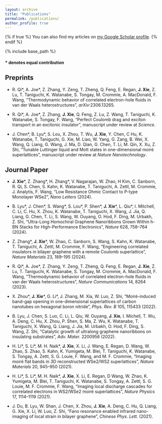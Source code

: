 ```yaml
---
layout: archive
title: "Publications"
permalink: /publications/
author_profile: true
---
```


{% if true %}
  You can also find my articles on <a href="https://scholar.google.com/citations?user=F6EaW9AAAAAJ&hl=en">my Google Scholar profile</a>.
{% endif %}

{% include base_path %}

<!--
{% for post in site.publications reversed %}
  {% include archive-single.html %}
{% endfor %}
-->

#### * denotes equal contribution

## Preprints
  
- R. Qi\*, A. Joe\*, Z. Zhang, Y. Zeng, T. Zheng, Q. Feng, E. Regan, **J. Xie**, Z. Lu, T. Taniguchi, K. Watanabe, S. Tongay, M. Crommie, A. MacDonald, F. Wang, “Thermodynamic behavior of correlated electron-hole fluids in van der Waals heterostructures”, *arXiv*:2306.13265.
  
- R. Qi\*, A. Joe\*, Z. Zhang, **J. Xie**, Q. Feng, Z. Lu, Z. Wang, T. Taniguchi, K. Watanabe, S. Tongay, F. Wang, “Perfect Coulomb drag and exciton transport in an excitonic insulator”, manuscript under review at *Science*.
  
- J. Chen\*, B. Lyu\*, S. Lou, X. Zhou, T. Wu, **J. Xie**, Y. Chen, C Hu, K. Watanabe, T. Taniguchi, G. Xie, M. Liao, W. Yang, G. Zang, B. Wei, X. Wang, Q. Liang, G. Wang, J. Ma, D. Qian, G. Chen, T. Li, M. Qin, X. Xu, Z. Shi, “Tunable Luttinger liquid and Mott states in one-dimensional moiré superlattices”, manuscript under review at *Nature Nanotechnology*.
  


## Journal Paper

- **J. Xie**\*, Z. Zhang\*, H. Zhang\*, V. Nagarajan, W. Zhao, H Kim, C. Sanborn, R. Qi, S. Chen, S. Kahn, K. Watanabe, T. Taniguchi, A. Zettl, M. Crommie, J. Analytis, F. Wang, “Low Resistance Ohmic Contact to P-type Monolayer WSe2”, *Nano Letters* (2024).

- B. Lyu\*, J. Chen\*, S. Wang\*, S. Lou\*, P. Shen\*, **J. Xie**\*, L. Qiu\*, I. Mitchell, C. Li, C. Hu, X. Zhou, K. Watanabe, T. Taniguchi, X. Wang, J. Jia, Q. Liang, G. Chen, T. Li, S. Wang, W. Ouyang, O. Hod, F. Ding, M. Urbakh, Z. Shi, “Ultra-Long Homochiral Graphene Nanoribbons Grown Within h-BN Stacks for High-Performance Electronics”, *Nature* 628, 758–764 (2024).

- Z. Zhang\*, **J. Xie**\*, W. Zhao, C. Sanborn, S. Wang, S. Kahn, K. Watanabe, T. Taniguchi, A. Zettl, M. Crommie, F. Wang, “Engineering correlated insulators in bilayer graphene with a remote Coulomb superlattice”, *Nature Materials* 23, 189–195 (2024).

- R. Qi\*, A. Joe\*, Z. Zhang, Y. Zeng, T. Zheng, Q. Feng, E. Regan, **J. Xie**, Z. Lu, T. Taniguchi, K. Watanabe, S. Tongay, M. Crommie, A. MacDonald, F. Wang, “Thermodynamic behavior of correlated electron-hole fluids in van der Waals heterostructures”, *Nature Communications* 14, 8264 (2023).

- X. Zhou\*, **J. Xie**\*, G. Li\*, J. Zhang, M. Xia, W. Luo, Z. Shi, “Moiré-induced band-gap opening in one-dimensional superlattices of carbon nanotubes on hexagonal boron nitride”, *Phys. Rev. B* 105, 115433 (2022).

- B. Lyu, J. Chen, S. Luo, C. Li, L. Qiu, W. Ouyang, **J. Xie**, I. Michell, T. Wu, A. Deng, C. Hu, X. Zhou, P. Shen, S. Ma, Z. Wu, K. Watanabe, T. Taniguchi, X. Wang, Q. Liang, J. Jia, M. Urbakh, O. Hod, F. Ding, S. Wang, Z. Shi, “Catalytic growth of ultralong graphene nanoribbons on insulating substrates”, *Adv. Mater.* 2200956 (2022).

- H. Li\*, S. Li\*, M. H. Naik\*, **J. Xie**, X. Li, J. Wang, E. Regan, D. Wang, W. Zhao, S. Zhao, S. Kahn, K. Yumigeta, M. Blei, T. Taniguchi, K. Watanabe, S. Tongay, A. Zettl, S. G. Louie, F. Wang, and M. F. Crommie, “Imaging moiré flat bands in 3D reconstructed WSe2/WS2 superlattices”, *Nature Materials* 20, 945–950 (2021).

- H. Li\*, S. Li\*, M. H. Naik\*, **J. Xie**, X. Li, E. Regan, D Wang, W. Zhao, K. Yumigeta, M. Blei, T. Taniguchi, K. Watanabe, S. Tongay, A. Zettl, S. G. Louie, M. F. Crommie, F. Wang, “Imaging local discharge cascades for correlated electrons in WS2/WSe2 moiré superlattices”, *Nature Physics* 17, 1114–1119 (2021).

- J. Du, B. Lyu, W. Shan, J. Chen, X. Zhou, **J. Xie**, A. Deng, C. Hu, Q. Liang, G. Xie, X. Li, W. Luo, Z. Shi, “Fano resonance enabled infrared nano-imaging of local strain in bilayer graphene”, *Chinese Phys. Lett.* (2021).

